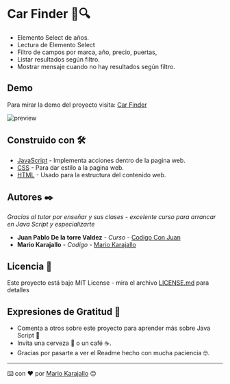 # Car Finder 🚗🔍
-	Elemento Select de años.
-	Lectura de Elemento Select
-	Filtro de campos por marca, año, precio, puertas,
-	Listar resultados según filtro.
-	Mostrar mensaje cuando no hay resultados según filtro.



## Demo 
Para mirar la demo del proyecto visita: [Car Finder](https://jsproyecto3.netlify.app/)

![preview](shopping-cart-java-script.webp)
<br>
## **Construido con 🛠️**


- [JavaScript](https://www.javascript.com/) - Implementa acciones dentro de la pagina web.
- [CSS](https://www.w3schools.com/css/) - Para dar estilo a la pagina web.
- [HTML](https://developer.mozilla.org/es/docs/Web/HTML) - Usado para la estructura del contenido web.


## **Autores ✒️**
*Gracias al tutor por enseñar y sus clases - excelente curso para arrancar en Java Script y especializarte*

- **Juan Pablo De la torre Valdez** - *Curso* - [Codigo Con Juan](https://codigoconjuan.com/)
- **Mario Karajallo** - *Codigo* - [Mario Karajallo](https://karajallo.com)


## **Licencia 📄**
Este proyecto está bajo MIT License - mira el archivo [LICENSE.md](https://github.com/mariokarajallo/shopping-cart-java-script/blob/main/LICENSE.md) para detalles

## **Expresiones de Gratitud 🎁**
- Comenta a otros sobre este proyecto para aprender más sobre Java Script 📢
- Invita una cerveza 🍺 o un café ☕.
- Gracias por pasarte a ver el Readme hecho con mucha paciencia 🤓.

---

⌨️ con ❤️ por [Mario Karajallo](https://karajallo.com) 😊